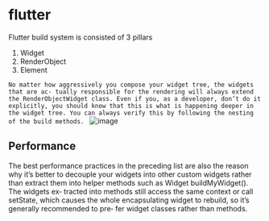 # flutter

Flutter build system is consisted of 3 pillars
1. Widget
2. RenderObject
3. Element

`No matter how aggressively you compose your widget tree, the widgets that are ac‐
tually responsible for the rendering will always extend the RenderObjectWidget
class. Even if you, as a developer, don’t do it explicitly, you should know that this is
what is happening deeper in the widget tree. You can always verify this by following
the nesting of the build methods.
`
![image](https://github.com/user-attachments/assets/ccade6ee-2120-4831-948b-323dd813b11c)

## Performance 

The best performance practices in the preceding list are also the reason why it’s
better to decouple your widgets into other custom widgets rather than extract
them into helper methods such as Widget buildMyWidget(). The widgets ex‐
tracted into methods still access the same context or call setState, which causes
the whole encapsulating widget to rebuild, so it’s generally recommended to pre‐
fer widget classes rather than methods.
